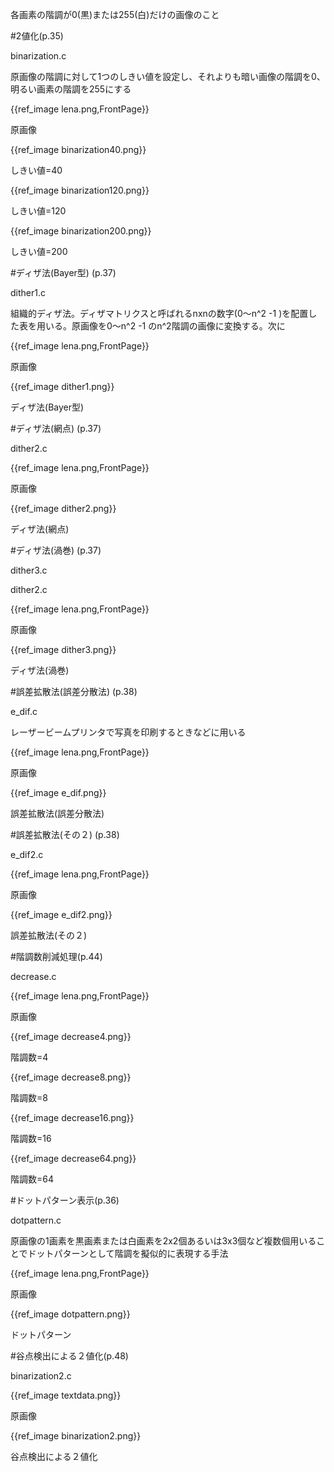 各画素の階調が0(黒)または255(白)だけの画像のこと

#2値化(p.35)

binarization.c

原画像の階調に対して1つのしきい値を設定し、それよりも暗い画像の階調を0、明るい画素の階調を255にする

{{ref_image lena.png,FrontPage}}

原画像

{{ref_image binarization40.png}}

しきい値=40

{{ref_image binarization120.png}}

しきい値=120

{{ref_image binarization200.png}}

しきい値=200

#ディザ法(Bayer型) (p.37)

dither1.c

組織的ディザ法。ディザマトリクスと呼ばれるnxnの数字(0〜n^2 -1 )を配置した表を用いる。原画像を0〜n^2 -1 のn^2階調の画像に変換する。次に


{{ref_image lena.png,FrontPage}}

原画像

{{ref_image dither1.png}}

ディザ法(Bayer型)

#ディザ法(網点) (p.37)

dither2.c

{{ref_image lena.png,FrontPage}}

原画像

{{ref_image dither2.png}}

ディザ法(網点)


#ディザ法(渦巻) (p.37)

dither3.c

dither2.c

{{ref_image lena.png,FrontPage}}

原画像

{{ref_image dither3.png}}

ディザ法(渦巻)

#誤差拡散法(誤差分散法) (p.38)

e_dif.c

レーザービームプリンタで写真を印刷するときなどに用いる

{{ref_image lena.png,FrontPage}}

原画像

{{ref_image e_dif.png}}

誤差拡散法(誤差分散法)


#誤差拡散法(その２) (p.38)

e_dif2.c

{{ref_image lena.png,FrontPage}}

原画像

{{ref_image e_dif2.png}}

誤差拡散法(その２)

#階調数削減処理(p.44)

decrease.c

{{ref_image lena.png,FrontPage}}

原画像

{{ref_image decrease4.png}}

階調数=4

{{ref_image decrease8.png}}

階調数=8

{{ref_image decrease16.png}}

階調数=16

{{ref_image decrease64.png}}

階調数=64


#ドットパターン表示(p.36)

dotpattern.c

原画像の1画素を黒画素または白画素を2x2個あるいは3x3個など複数個用いることでドットパターンとして階調を擬似的に表現する手法

{{ref_image lena.png,FrontPage}}

原画像

{{ref_image dotpattern.png}}

ドットパターン

#谷点検出による２値化(p.48)

binarization2.c


{{ref_image textdata.png}}

原画像

{{ref_image binarization2.png}}

谷点検出による２値化
